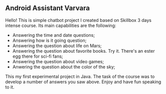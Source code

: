 ## Android Assistant Varvara
Hello! This is simple chatbot project I created based on Skillbox 3 days intense course. Its main capabilities are the following:
* Answering the time and date questions;
* Answering how is it going question;
* Answering the question about life on Mars;
* Answering the question about favorite books. Try it. There's an ester egg there for sci-fi fans;
* Answering the question about video games;
* Anwering the question about the color of the sky;

This my first experimental project in Java. The task of the course was to develop a number of answers you saw above. 
Enjoy and have fun speaking to it.
